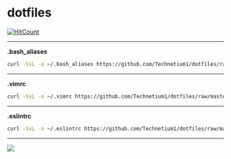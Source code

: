 # dotfiles
[![HitCount](https://hits.dwyl.com/Technetium1/dotfiles.svg)](https://hits.dwyl.com/Technetium1/dotfiles})

---

**.bash_aliases**
```bash
curl -SsL -o ~/.bash_aliases https://github.com/Technetium1/dotfiles/raw/master/.bash_aliases && chmod 644 ~/.bash_aliases && source ~/.bashrc
```

---

**.vimrc**
```bash
curl -SsL -o ~/.vimrc https://github.com/Technetium1/dotfiles/raw/master/.vimrc && chmod 644 ~/.vimrc
```

---

**.eslintrc**
```bash
curl -SsL -o ~/.eslintrc https://github.com/Technetium1/dotfiles/raw/master/.eslintrc && chmod 644 ~/.eslintrc
```

---

![](https://i.imgur.com/lnnfyM5.gif)
